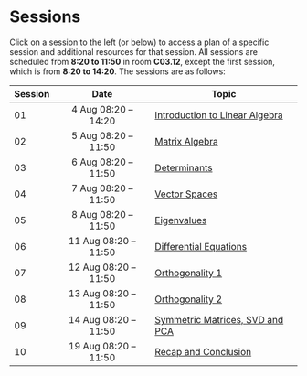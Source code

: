 # Sessions

Click on a session to the left (or below) to access a plan of a specific session and additional resources for that session. All sessions are scheduled from **8:20 to 11:50** in room **C03.12**, except the first session, which is from **8:20 to 14:20**. The sessions are as follows:

<center>

| Session | Date                 | Topic                        |
| ------- | :----:               | ---------------------------- |
| 01      | 4 Aug 08:20 – 14:20  | [Introduction to Linear Algebra](/ALI1_25/01_Introduction_to_Linear_Algebra/) |
| 02      | 5 Aug 08:20 – 11:50  | [Matrix Algebra](/ALI1_25/02_Matrix_Algebra/) |
| 03      | 6 Aug 08:20 – 11:50  | [Determinants](/ALI1_25/03_Determinants/) |
| 04      | 7 Aug 08:20 – 11:50  | [Vector Spaces](/ALI1_25/04_Vector_Spaces/) |
| 05      | 8 Aug 08:20 – 11:50  | [Eigenvalues](/ALI1_25/05_Eigenvalues/) |
| 06      | 11 Aug 08:20 – 11:50 | [Differential Equations](/ALI1_25/06_Differential_Equations/) |
| 07      | 12 Aug 08:20 – 11:50 | [Orthogonality 1](/ALI1_25/07_Orthogonality_I/) |
| 08      | 13 Aug 08:20 – 11:50 | [Orthogonality 2](/ALI1_25/08_Orthogonality_II/) |
| 09      | 14 Aug 08:20 – 11:50 | [Symmetric Matrices, SVD and PCA](/ALI1_25/09_Symmetric_Matrices_SVD_and_PCA/) |
| 10      | 19 Aug 08:20 – 11:50 | [Recap and Conclusion](/ALI1_25/10_Recap_and_Conclusion/) |


</center>